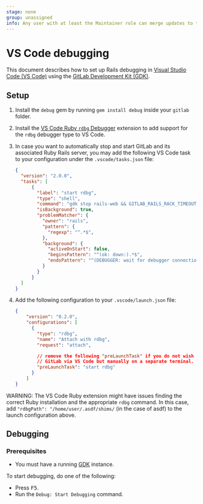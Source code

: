 ```yaml
---
stage: none
group: unassigned
info: Any user with at least the Maintainer role can merge updates to this content. For details, see https://docs.gitlab.com/ee/development/development_processes.html#development-guidelines-review.
---
```


# VS Code debugging

This document describes how to set up Rails debugging in [Visual Studio Code (VS Code)](https://code.visualstudio.com/) using the [GitLab Development Kit (GDK)](contributing/first_contribution/configure-dev-env-gdk.md).

## Setup

1. Install the `debug` gem by running `gem install debug` inside your `gitlab` folder.
1. Install the [VS Code Ruby `rdbg` Debugger](https://marketplace.visualstudio.com/items?itemName=KoichiSasada.vscode-rdbg) extension to add support for the `rdbg` debugger type to VS Code.
1. In case you want to automatically stop and start GitLab and its associated Ruby Rails server, you may add the following VS Code task to your configuration under the `.vscode/tasks.json` file:

    ```json
    {
      "version": "2.0.0",
      "tasks": [
          {
            "label": "start rdbg",
            "type": "shell",
            "command": "gdk stop rails-web && GITLAB_RAILS_RACK_TIMEOUT_ENABLE_LOGGING=false PUMA_SINGLE_MODE=true rdbg --open -c bin/rails server",
            "isBackground": true,
            "problemMatcher": {
              "owner": "rails",
              "pattern": {
                "regexp": "^.*$",
              },
              "background": {
                "activeOnStart": false,
                "beginsPattern": "^(ok: down:).*$",
                "endsPattern": "^(DEBUGGER: wait for debugger connection\\.\\.\\.)$"
              }
            }
          }
      ]
    }
    ```

1. Add the following configuration to your `.vscode/launch.json` file:

    ```json
    {
        "version": "0.2.0",
        "configurations": [
          {
            "type": "rdbg",
            "name": "Attach with rdbg",
            "request": "attach",

            // remove the following "preLaunchTask" if you do not wish to stop and start
            // GitLab via VS Code but manually on a separate terminal.
            "preLaunchTask": "start rdbg"
          }
        ]
    }
    ```

WARNING:
The VS Code Ruby extension might have issues finding the correct Ruby installation and the appropriate `rdbg` command. In this case, add `"rdbgPath": "/home/user/.asdf/shims/` (in the case of asdf) to the launch configuration above.

## Debugging

### Prerequisites

- You must have a running [GDK](contributing/first_contribution/configure-dev-env-gdk.md) instance.

To start debugging, do one of the following:

- Press <kbd>F5</kbd>.
- Run the `Debug: Start Debugging` command.
